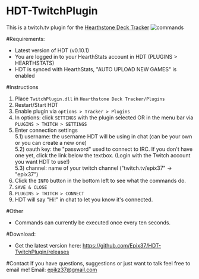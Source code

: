 # HDT-TwitchPlugin
This is a twitch.tv plugin for the [Hearthstone Deck Tracker](https://github.com/Epix37/Hearthstone-Deck-Tracker)
![commands](http://i.imgur.com/8Jaslz8.png)

#Requirements:
- Latest version of HDT (v0.10.1)
- You are logged in to your HearthStats account in HDT (PLUGINS > HEARTHSTATS)
- HDT is synced with HearthStats, "AUTO UPLOAD NEW GAMES" is enabled

#Instructions
1) Place `TwitchPlugin.dll` in `Hearthstone Deck Tracker/Plugins` 
2) Restart/Start HDT  
3) Enable plugin via `options > Tracker > Plugins`  
4) In options: click `SETTINGS` with the plugin selected OR in the menu bar via `PLUGINS > TWITCH > SETTINGS`  
5) Enter connection settings  
5.1) username: the username HDT will be using in chat (can be your own or you can create a new one)  
5.2) oauth key: the "password" used to connect to IRC. If you don't have one yet, click the link below the textbox. (Login with the Twitch account you want HDT to use!)   
5.3) channel: name of your twitch channel ("twitch.tv/epix37" -> "epix37")  
6) Click the `INFO` button in the bottom left to see what the commands do.  
7) `SAVE & CLOSE`  
8) `PLUGINS > TWITCH > CONNECT`  
9) HDT will say "Hi!" in chat to let you know it's connected.  

#Other
- Commands can currently be executed once every ten seconds.

#Download:
- Get the latest version here: https://github.com/Epix37/HDT-TwitchPlugin/releases

#Contact
If you have questions, suggestions or just want to talk feel free to email me!
Email: epikz37@gmail.com
